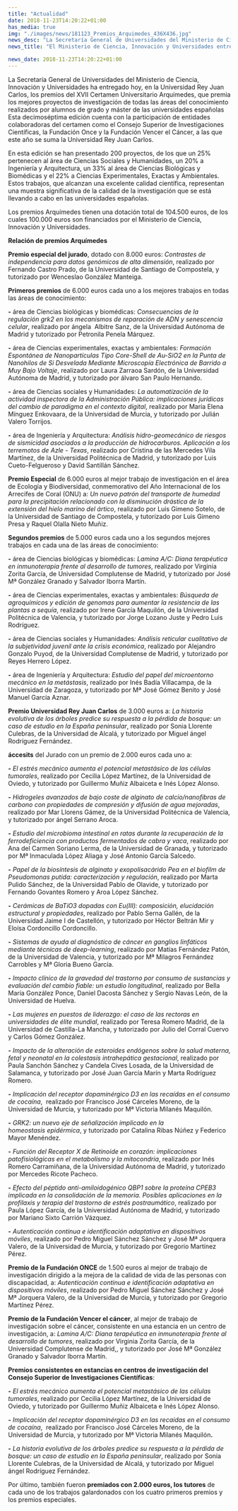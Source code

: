 ```yaml
---
title: "Actualidad"
date: 2018-11-23T14:20:22+01:00
has_media: true
img: "./images/news/181123_Premios_Arquimedes_436X436.jpg"
news_desc: "La Secretaría General de Universidades del Ministerio de Ciencia, Innovación y Universidades ha entregado hoy, en la Universidad Rey Juan Carlos, los premios del XVII Certamen Universitario Arquímedes, que premia los mejores proyectos de investigación de todas las áreas del conocimiento realizados por alumnos de grado y máster de las universidades españolas Esta decimoséptima edición cuenta con la participación de entidades colaboradoras del certamen como el Consejo Superior de Investigaciones Científicas, la Fundación Once y la Fundación Vencer el Cáncer, a las que este año se suma la Universidad Rey Juan Carlos."
news_title: "El Ministerio de Ciencia, Innovación y Universidades entrega los Premios Arquímedes"

news_date: 2018-11-23T14:20:22+01:00
---
```

<p>La Secretaría General de Universidades del Ministerio de Ciencia, Innovación y Universidades ha entregado hoy, en la Universidad Rey Juan Carlos, los premios del XVII Certamen Universitario Arquímedes, que premia los mejores proyectos de investigación de todas las áreas del conocimiento realizados por alumnos de grado y máster de las universidades españolas Esta decimoséptima edición cuenta con la participación de entidades colaboradoras del certamen como el Consejo Superior de Investigaciones Científicas, la Fundación Once y la Fundación Vencer el Cáncer, a las que este año se suma la Universidad Rey Juan Carlos.</p>
<p>En esta edición se han presentado 200 proyectos, de los que un 25% pertenecen al área de Ciencias Sociales y Humanidades, un 20% a Ingeniería y Arquitectura, un 33% al área de Ciencias Biológicas y Biomédicas y el 22% a Ciencias Experimentales, Exactas y Ambientales. Estos trabajos, que alcanzan una excelente calidad científica, representan una muestra significativa de la calidad de la investigación que se está llevando a cabo en las universidades españolas.</p>
<p>Los premios Arquímedes tienen una dotación total de 104.500 euros, de los cuales 100.000 euros son financiados por el Ministerio de Ciencia, Innovación y Universidades.</p>
<p><b>Relación de premios Arquímedes</b></p>
<p><b>Premio especial del jurado</b>, dotado con 8.000 euros:<span>&nbsp;</span><em>Contrastes de independencia para datos genómicos de alta dimensión</em>, realizado por Fernando Castro Prado, de la Universidad de Santiago de Compostela, y tutorizado por Wenceslao González Manteiga.</p>
<p><b>Primeros premios</b><span>&nbsp;</span>de 6.000 euros cada uno a los mejores trabajos en todas las áreas de conocimiento:</p>
<p><b>-</b><span>&nbsp;</span>área de Ciencias biológicas y biomédicas:<span>&nbsp;</span><em>Consecuencias de la regulación grk2 en los mecanismos de reparación de ADN y senescencia celular</em>, realizado por ángela &nbsp;Albitre Sanz, de la Universidad Autónoma de Madrid y tutorizado por Petronila Penela Márquez.</p>
<p><b>-</b><span>&nbsp;</span>área de Ciencias experimentales, exactas y ambientales:<span>&nbsp;</span><em>Formación Espontánea de Nanopartículas Tipo Core-Shell de Au-SiO2 en la Punta de Nanohilos de Si Desvelada Mediante Microscopía Electrónica de Barrido a Muy Bajo Voltaje</em>, realizado por Laura Zarraoa Sardón, de la Universidad Autónoma de Madrid, y tutorizado por álvaro San Paulo Hernando.</p>
<p><b>-</b><span>&nbsp;</span>área de Ciencias sociales y Humanidades:<span>&nbsp;</span><em>La automatización de la actividad inspectora de la Administración Pública: implicaciones jurídicas del cambio de paradigma en el contexto digital</em>, realizado por María Elena Mínguez Enkovaara, de la Universidad de Murcia, y tutorizado por Julián Valero Torrijos.</p>
<p><b>-</b><span>&nbsp;</span>área de Ingeniería y Arquitectura:<span>&nbsp;</span><em>Análisis hidro-geomecánico de riesgos de sismicidad asociados a la producción de hidrocarburos. Aplicación a los terremotos de Azle - Texas</em>, realizado por Cristina de las Mercedes Vila Martínez, de la Universidad Politécnica de Madrid, y tutorizado por Luis Cueto-Felgueroso y David Santillán Sánchez.</p>
<p><b>Premio Especial</b><span>&nbsp;</span>de 6.000 euros al mejor trabajo de investigación en el área de Ecología y Biodiversidad, conmemorativo del Año Internacional de los Arrecifes de Coral (ONU) a:<span>&nbsp;</span><em>Un nuevo patrón del transporte de humedad para la precipitación relacionado con la disminución drástica de la extensión del hielo marino del ártico</em>, realizado por Luis Gimeno Sotelo, de la Universidad de Santiago de Compostela, y tutorizado por Luis Gimeno Presa y Raquel Olalla Nieto Muñiz.</p>
<p><b>Segundos premios</b><span>&nbsp;</span>de 5.000 euros cada uno a los segundos mejores trabajos en cada una de las áreas de conocimiento:</p>
<p><b>-</b><span>&nbsp;</span>área de Ciencias biológicas y biomédicas:<span>&nbsp;</span><em>Lamina A/C: Diana terapéutica en inmunoterapia frente al desarrollo de tumores</em>, realizado por Virginia Zorita García, de Universidad Complutense de Madrid, y tutorizado por José M&ordf; González Granado y Salvador Iborra Martín.</p>
<p><b>-</b><span>&nbsp;</span>área de Ciencias experimentales, exactas y ambientales:<span>&nbsp;</span><em>Búsqueda de agroquímicos y edición de genomas para aumentar la resistencia de las plantas a sequía</em>, realizado por Irene García Maquilón, de la Universidad Politécnica de Valencia, y tutorizado por Jorge Lozano Juste y Pedro Luis Rodríguez.</p>
<p><b>-</b><span>&nbsp;</span>área de Ciencias sociales y Humanidades<em>: Análisis reticular cualitativo de la subjetividad juvenil ante la crisis económica</em>, realizado por Alejandro Gonzalo Puyod, de la Universidad Complutense de Madrid, y tutorizado por Reyes Herrero López.</p>
<p><b>-</b><span>&nbsp;</span>área de Ingeniería y Arquitectura:<span>&nbsp;</span><em>Estudio del papel del microentorno mecánico en la metástasis</em>, realizado por Inés Badía Villacampa, de la Universidad de Zaragoza, y tutorizado por M&ordf; José Gómez Benito y José Manuel García Aznar.</p>
<p><b>Premio Universidad Rey Juan Carlos</b><span>&nbsp;</span>de 3.000 euros a:<span>&nbsp;</span><em>La historia evolutiva de los árboles predice su respuesta a la pérdida de bosque: un caso de estudio en la España peninsular</em>, realizado por Sonia Llorente Culebras, de la Universidad de Alcalá, y tutorizado por Miguel ángel Rodríguez Fernández.</p>
<p><b>áccesits</b><span>&nbsp;</span>del Jurado con un premio de 2.000 euros cada uno a:</p>
<p><b>-</b><span>&nbsp;</span><em>El estrés mecánico aumenta el potencial metastásico de las células tumorales</em>, realizado por Cecilia López Martínez, de la Universidad de Oviedo, y tutorizado por Guillermo Muñiz Albaiceta e Inés López Alonso.</p>
<p><b>-</b><span>&nbsp;</span><em>Hidrogeles avanzados de bajo coste de alginato de calcio/nanofibras de carbono con propiedades de compresión y difusión de agua mejoradas</em>, realizado por Mar Llorens Gámez, de la Universidad Politécnica de Valencia, y tutorizado por ángel Serrano Aroca.</p>
<p><b>-</b><span>&nbsp;</span><em>Estudio del microbioma intestinal en ratas durante la recuperación de la ferrodeficiencia con productos fermentados de cabra y vaca</em>, realizado por Ana del Carmen Soriano Lerma, de la Universidad de Granada, y tutorizado por M&ordf; Inmaculada López Aliaga y José Antonio García Salcedo.</p>
<p><b>-</b><span>&nbsp;</span><em>Papel de la biosíntesis de alginato y exopolisacárido Pea en el biofilm de Pseudomonas putida: caracterización y regulación</em>, realizado por Marta Pulido Sánchez, de la Universidad Pablo de Olavide, y tutorizado por Fernando Govantes Romero y Aroa López Sánchez.</p>
<p><b>-</b><span>&nbsp;</span><em>Cerámicas de BaTiO3 dopadas con Eu(III): composición, elucidación estructural y propiedades</em>, realizado por Pablo Serna Gallén, de la Universidad Jaime I de Castellón, y tutorizado por Héctor Beltrán Mir y Eloísa Cordoncillo Cordoncillo.</p>
<p><b>-</b><span>&nbsp;</span><em>Sistemas de ayuda al diagnóstico de cáncer en ganglios linfáticos mediante técnicas de deep-learning</em>, realizado por Matías Fernández Patón, de la Universidad de Valencia, y tutorizado por M&ordf; Milagros Fernández Carrobles y M&ordf; Gloria Bueno García.</p>
<p><b>-</b><span>&nbsp;</span><em>Impacto clínico de la gravedad del trastorno por consumo de sustancias y evaluación del cambio fiable: un estudio longitudinal</em>, realizado por Bella María González Ponce, Daniel Dacosta Sánchez y Sergio Navas León, de la Universidad de Huelva.</p>
<p><b>-</b><span>&nbsp;</span><em>Las mujeres en puestos de liderazgo: el caso de las rectoras en universidades de élite mundial</em>, realizado por Teresa Romero Madrid, de la Universidad de Castilla-La Mancha, y tutorizado por Julio del Corral Cuervo y Carlos Gómez González.</p>
<p><b>-</b><span>&nbsp;</span><em>Impacto de la alteración de esteroides endógenos sobre la salud materna, fetal y neonatal en la colestasis intrahepática gestacional</em>, realizado por Paula Sanchón Sánchez y Candela Cives Losada, de la Universidad de Salamanca, y tutorizado por José Juan García Marín y Marta Rodríguez Romero.</p>
<p><b>-</b><span>&nbsp;</span><em>Implicación del receptor dopaminérgico D3 en las recaídas en el consumo de cocaína</em>,&nbsp; realizado por Francisco José Cárceles Moreno, de la Universidad de Murcia, y tutorizado por M&ordf; Victoria Milanés Maquilón.</p>
<p><b>-</b><span>&nbsp;</span><em>GRK2: un nuevo eje de señalización implicado en la homeostasis</em><span>&nbsp;</span><em>epidérmica</em>, y tutorizado por Catalina Ribas Núñez y Federico Mayor Menéndez.</p>
<p><b>-</b><span>&nbsp;</span><em>Función del Receptor X de Retinoide en corazón: implicaciones patofisiológicas en el metabolismo y la mitocondria</em>, realizado por Inés Romero Carramiñana, de la Universidad Autónoma de Madrid, y tutorizado por Mercedes Ricote Pacheco.</p>
<p><b>-</b><span>&nbsp;</span><em>Efecto del péptido anti-amiloidogénico QBP1 sobre la proteína CPEB3 implicada en la consolidación de la memoria. Posibles aplicaciones en la profilaxis y terapia del trastorno de estrés postraumático</em>, realizado por Paula López García, de la Universidad Autónoma de Madrid, y tutorizado por Mariano Sixto Carrión Vázquez.</p>
<p><b>-</b><span>&nbsp;</span><em>Autenticación continua e identificación adaptativa en dispositivos móviles</em>, realizado por Pedro Miguel Sánchez Sánchez y José M&ordf; Jorquera Valero, de la Universidad de Murcia, y tutorizado por Gregorio Martínez Pérez.</p>
<p><b>Premio de la Fundación ONCE</b><span>&nbsp;</span>de 1.500 euros al mejor de trabajo de investigación dirigido a la mejora de la calidad de vida de las personas con discapacidad, a:<span>&nbsp;</span><em>Autenticación continua e identificación adaptativa en dispositivos móviles</em>, realizado por Pedro Miguel Sánchez Sánchez y José M&ordf; Jorquera Valero, de la Universidad de Murcia, y tutorizado por Gregorio Martínez Pérez.</p>
<p><b>Premio de la Fundación Vencer el cáncer</b>, al mejor de trabajo de investigación sobre el cáncer, consistente en una estancia en un centro de investigación, a:<span>&nbsp;</span><em>Lamina A/C: Diana terapéutica en inmunoterapia frente al desarrollo de tumores</em>, realizado por Virginia Zorita García, de la Universidad Complutense de Madrid,, y tutorizado por José M&ordf; González Granado y Salvador Iborra Martín.</p>
<p><b>Premios consistentes en estancias en centros de investigación del Consejo Superior de Investigaciones Científicas</b>:</p>
<p><b>-</b><span>&nbsp;</span><em>El estrés mecánico aumenta el potencial metastásico de las células tumorales</em>, realizado por Cecilia López Martínez, de la Universidad de Oviedo, y tutorizado por Guillermo Muñiz Albaiceta e Inés López Alonso.</p>
<p><b>-</b><span>&nbsp;</span><em>Implicación del receptor dopaminérgico D3 en las recaídas en el consumo de cocaína</em>,&nbsp; realizado por Francisco José Cárceles Moreno, de la Universidad de Murcia, y tutorizado por M&ordf; Victoria Milanés Maquilón<b>.</b></p>
<p><b>-</b><span>&nbsp;</span><em>La historia evolutiva de los árboles predice su respuesta a la pérdida de bosque: un caso de estudio en la España peninsular</em>, realizado por Sonia Llorente Culebras, de la Universidad de Alcalá, y tutorizado por Miguel ángel Rodríguez Fernández.</p>
<p>Por último, también fueron<span>&nbsp;</span><b>premiados con 2.000 euros, los tutores</b><span>&nbsp;</span>de cada uno de los trabajos galardonados con los cuatro primeros premios y los premios especiales.</p>